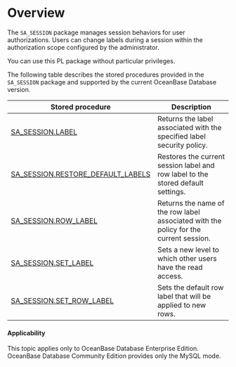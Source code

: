 Overview
==================================

The `SA_SESSION` package manages session behaviors for user authorizations. Users can change labels during a session within the authorization scope configured by the administrator.

You can use this PL package without particular privileges.

The following table describes the stored procedures provided in the `SA_SESSION` package and supported by the current OceanBase Database version.


| Stored procedure | Description |
|----------------------------------------------------------------------------------|------------------------|
| [SA_SESSION.LABEL](../700.sa-session-session-management-pack-oracle/200.sa-session-label-oracle.md) | Returns the label associated with the specified label security policy.  |
| [SA_SESSION.RESTORE_DEFAULT_LABELS](../700.sa-session-session-management-pack-oracle/300.sa-session-restore-default-labels-oracle.md) | Restores the current session label and row label to the stored default settings.  |
| [SA_SESSION.ROW_LABEL](../700.sa-session-session-management-pack-oracle/400.sa-session-row-label-oracle.md) | Returns the name of the row label associated with the policy for the current session.  |
| [SA_SESSION.SET_LABEL](../700.sa-session-session-management-pack-oracle/500.sa-session-set-label-oracle.md) | Sets a new level to which other users have the read access.  |
| [SA_SESSION.SET_ROW_LABEL](../700.sa-session-session-management-pack-oracle/600.sa-session-set-row-label-oracle.md) | Sets the default row label that will be applied to new rows.  |


  <main id="notice" >
    <h4>Applicability</h4>
    <p>This topic applies only to OceanBase Database Enterprise Edition. OceanBase Database Community Edition provides only the MySQL mode. </p>
  </main>
